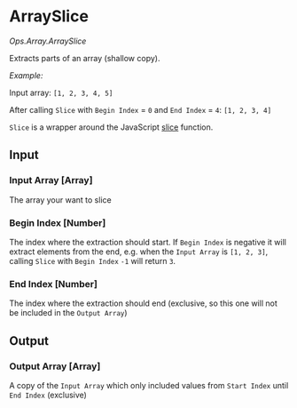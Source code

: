 # ArraySlice

*Ops.Array.ArraySlice*  

Extracts parts of an array (shallow copy).

*Example:* 

Input array: `[1, 2, 3, 4, 5]`  

After calling `Slice` with `Begin Index` = `0` and `End Index` = `4`:  `[1, 2, 3, 4]`

`Slice` is a wrapper around the JavaScript [slice](https://developer.mozilla.org/de/docs/Web/JavaScript/Reference/Global_Objects/Array/slice) function.

## Input

### Input Array [Array]

The array your want to slice

### Begin Index [Number]

The index where the extraction should start. If `Begin Index` is negative it will extract elements from the end, e.g. when the `Input Array` is `[1, 2, 3]`, calling `Slice` with `Begin Index` `-1` will return `3`.

### End Index [Number]

The index where the extraction should end (exclusive, so this one will not be included in the `Output Array`)

## Output

### Output Array [Array]

A copy of the `Input Array` which only included values from `Start Index` until `End Index` (exclusive)